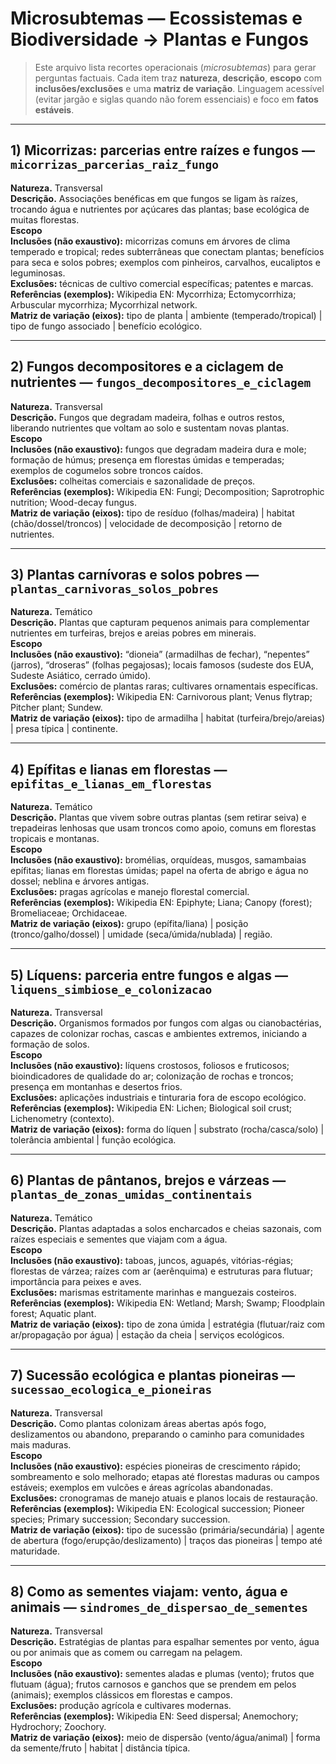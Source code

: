 # Microsubtemas — Ecossistemas e Biodiversidade → Plantas e Fungos

> Este arquivo lista recortes operacionais (*microsubtemas*) para gerar perguntas factuais. Cada item traz **natureza**, **descrição**, **escopo** com **inclusões/exclusões** e uma **matriz de variação**. Linguagem acessível (evitar jargão e siglas quando não forem essenciais) e foco em **fatos estáveis**.

---

## 1) Micorrizas: parcerias entre raízes e fungos — `micorrizas_parcerias_raiz_fungo`
**Natureza.** Transversal  
**Descrição.** Associações benéficas em que fungos se ligam às raízes, trocando água e nutrientes por açúcares das plantas; base ecológica de muitas florestas.  
**Escopo**  
**Inclusões (não exaustivo):** micorrizas comuns em árvores de clima temperado e tropical; redes subterrâneas que conectam plantas; benefícios para seca e solos pobres; exemplos com pinheiros, carvalhos, eucaliptos e leguminosas.  
**Exclusões:** técnicas de cultivo comercial específicas; patentes e marcas.  
**Referências (exemplos):** Wikipedia EN: Mycorrhiza; Ectomycorrhiza; Arbuscular mycorrhiza; Mycorrhizal network.  
**Matriz de variação (eixos):** tipo de planta | ambiente (temperado/tropical) | tipo de fungo associado | benefício ecológico.

---

## 2) Fungos decompositores e a ciclagem de nutrientes — `fungos_decompositores_e_ciclagem`
**Natureza.** Transversal  
**Descrição.** Fungos que degradam madeira, folhas e outros restos, liberando nutrientes que voltam ao solo e sustentam novas plantas.  
**Escopo**  
**Inclusões (não exaustivo):** fungos que degradam madeira dura e mole; formação de húmus; presença em florestas úmidas e temperadas; exemplos de cogumelos sobre troncos caídos.  
**Exclusões:** colheitas comerciais e sazonalidade de preços.  
**Referências (exemplos):** Wikipedia EN: Fungi; Decomposition; Saprotrophic nutrition; Wood-decay fungus.  
**Matriz de variação (eixos):** tipo de resíduo (folhas/madeira) | habitat (chão/dossel/troncos) | velocidade de decomposição | retorno de nutrientes.

---

## 3) Plantas carnívoras e solos pobres — `plantas_carnivoras_solos_pobres`
**Natureza.** Temático  
**Descrição.** Plantas que capturam pequenos animais para complementar nutrientes em turfeiras, brejos e areias pobres em minerais.  
**Escopo**  
**Inclusões (não exaustivo):** “dioneia” (armadilhas de fechar), “nepentes” (jarros), “droseras” (folhas pegajosas); locais famosos (sudeste dos EUA, Sudeste Asiático, cerrado úmido).  
**Exclusões:** comércio de plantas raras; cultivares ornamentais específicas.  
**Referências (exemplos):** Wikipedia EN: Carnivorous plant; Venus flytrap; Pitcher plant; Sundew.  
**Matriz de variação (eixos):** tipo de armadilha | habitat (turfeira/brejo/areias) | presa típica | continente.

---

## 4) Epífitas e lianas em florestas — `epifitas_e_lianas_em_florestas`
**Natureza.** Temático  
**Descrição.** Plantas que vivem sobre outras plantas (sem retirar seiva) e trepadeiras lenhosas que usam troncos como apoio, comuns em florestas tropicais e montanas.  
**Escopo**  
**Inclusões (não exaustivo):** bromélias, orquídeas, musgos, samambaias epífitas; lianas em florestas úmidas; papel na oferta de abrigo e água no dossel; neblina e árvores antigas.  
**Exclusões:** pragas agrícolas e manejo florestal comercial.  
**Referências (exemplos):** Wikipedia EN: Epiphyte; Liana; Canopy (forest); Bromeliaceae; Orchidaceae.  
**Matriz de variação (eixos):** grupo (epífita/liana) | posição (tronco/galho/dossel) | umidade (seca/úmida/nublada) | região.

---

## 5) Líquens: parceria entre fungos e algas — `liquens_simbiose_e_colonizacao`
**Natureza.** Transversal  
**Descrição.** Organismos formados por fungos com algas ou cianobactérias, capazes de colonizar rochas, cascas e ambientes extremos, iniciando a formação de solos.  
**Escopo**  
**Inclusões (não exaustivo):** líquens crostosos, foliosos e fruticosos; bioindicadores de qualidade do ar; colonização de rochas e troncos; presença em montanhas e desertos frios.  
**Exclusões:** aplicações industriais e tinturaria fora de escopo ecológico.  
**Referências (exemplos):** Wikipedia EN: Lichen; Biological soil crust; Lichenometry (contexto).  
**Matriz de variação (eixos):** forma do líquen | substrato (rocha/casca/solo) | tolerância ambiental | função ecológica.

---

## 6) Plantas de pântanos, brejos e várzeas — `plantas_de_zonas_umidas_continentais`
**Natureza.** Temático  
**Descrição.** Plantas adaptadas a solos encharcados e cheias sazonais, com raízes especiais e sementes que viajam com a água.  
**Escopo**  
**Inclusões (não exaustivo):** taboas, juncos, aguapés, vitórias-régias; florestas de várzea; raízes com ar (aerênquima) e estruturas para flutuar; importância para peixes e aves.  
**Exclusões:** marismas estritamente marinhas e manguezais costeiros.  
**Referências (exemplos):** Wikipedia EN: Wetland; Marsh; Swamp; Floodplain forest; Aquatic plant.  
**Matriz de variação (eixos):** tipo de zona úmida | estratégia (flutuar/raiz com ar/propagação por água) | estação da cheia | serviços ecológicos.

---

## 7) Sucessão ecológica e plantas pioneiras — `sucessao_ecologica_e_pioneiras`
**Natureza.** Transversal  
**Descrição.** Como plantas colonizam áreas abertas após fogo, deslizamentos ou abandono, preparando o caminho para comunidades mais maduras.  
**Escopo**  
**Inclusões (não exaustivo):** espécies pioneiras de crescimento rápido; sombreamento e solo melhorado; etapas até florestas maduras ou campos estáveis; exemplos em vulcões e áreas agrícolas abandonadas.  
**Exclusões:** cronogramas de manejo atuais e planos locais de restauração.  
**Referências (exemplos):** Wikipedia EN: Ecological succession; Pioneer species; Primary succession; Secondary succession.  
**Matriz de variação (eixos):** tipo de sucessão (primária/secundária) | agente de abertura (fogo/erupção/deslizamento) | traços das pioneiras | tempo até maturidade.

---

## 8) Como as sementes viajam: vento, água e animais — `sindromes_de_dispersao_de_sementes`
**Natureza.** Transversal  
**Descrição.** Estratégias de plantas para espalhar sementes por vento, água ou por animais que as comem ou carregam na pelagem.  
**Escopo**  
**Inclusões (não exaustivo):** sementes aladas e plumas (vento); frutos que flutuam (água); frutos carnosos e ganchos que se prendem em pelos (animais); exemplos clássicos em florestas e campos.  
**Exclusões:** produção agrícola e cultivares modernas.  
**Referências (exemplos):** Wikipedia EN: Seed dispersal; Anemochory; Hydrochory; Zoochory.  
**Matriz de variação (eixos):** meio de dispersão (vento/água/animal) | forma da semente/fruto | habitat | distância típica.
